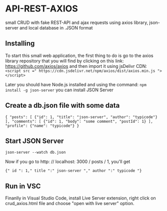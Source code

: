 # API-REST-AXIOS
small CRUD with fake REST-API and ajax requests using axios library, json-server and local database in .JSON format

## Installing
To start this small web application, the first thing to do is go to the axios library repository that you will find by clicking on this link: https://github.com/axios/axios
and then import it using jsDelivr CDN: `<script src =" https://cdn.jsdelivr.net/npm/axios/dist/axios.min.js "> </script>`

Later you should have Node.js installed and using the command: `npm install -g json-server` you can install JSON Server

## Create a db.json file with some data

`{
   "posts": [
     {"id": 1, "title": "json-server", "author": "typicode"}
   ],
   "comments": [
     {"id": 1, "body": "some comment", "postId": 1}
   ],
   "profile": {"name": "typicode"}
} `

## Start JSON Server

`json-server --watch db.json`

Now if you go to http: // localhost: 3000 / posts / 1, you'll get

`{" id ": 1," title ":" json-server "," author ":" typicode "}`

## Run in VSC
Finanlly in Visual Studio Code, install Live Server extension, right click on crud_axios.html file and choose "open with live server" option.
